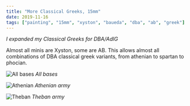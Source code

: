 ```yaml
---
title: "More Classical Greeks, 15mm"
date: 2019-11-16
tags: ["painting", "15mm", "xyston", "baueda", "dba", "ab", "greek"]
---
```


*I expanded my Classical Greeks for DBA/AdlG*

<!--more--> 

Almost all minis are Xyston, some are AB. This allows almost all combinations of DBA classical greek variants, from athenian to spartan to phocian.

![All bases](https://cloud.ajimenez.es/index.php/s/D2jjetAjpzitixZ/preview)
*All bases*

![Athenian](https://cloud.ajimenez.es/index.php/s/Jni4Dt3Mi4tjHEn/preview)
*Athenian army*

![Theban](https://cloud.ajimenez.es/index.php/s/r7jKLwF3w7GKweG/preview)
*Theban army*